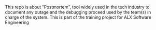 This repo is about "Postmortem", tool widely used in the tech industry to document any outage and the debugging proceed used by the team(s) in charge of the system. This is part of the training project for ALX Software Engineering
